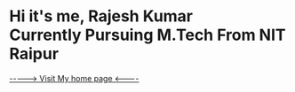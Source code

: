 <html>
<body>
<link rel="fluid-icon" href="https://championrajeshkumar.github.io/rajeshkr.jpg" title="home">
<h1 href="https://championrajeshkumar.github.io/rajeshkr.jpg">Hi it's me, Rajesh Kumar <br>Currently Pursuing M.Tech From NIT Raipur<br></h1>
<p><a href="https://championrajeshkumar.github.io/rajesh.html"> -----> Visit My home page <----</a></p>
</body>
</html>

